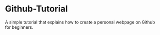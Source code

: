 # Github-Tutorial
A simple tutorial that explains how to create a personal webpage on Github for beginners.

